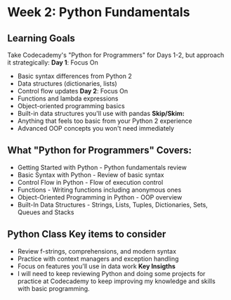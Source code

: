 # Week 2: Python Fundamentals

## Learning Goals
Take Codecademy's "Python for Programmers" for Days 1-2, but approach it strategically:
**Day 1**: Focus On
 - Basic syntax differences from Python 2
 - Data structures (dictionaries, lists)
 - Control flow updates
**Day 2**: Focus On
 - Functions and lambda expressions
 - Object-oriented programming basics
 - Built-in data structures you'll use with pandas
**Skip/Skim:**
 - Anything that feels too basic from your Python 2 experience
 - Advanced OOP concepts you won't need immediately

## What "Python for Programmers" Covers:

 - Getting Started with Python - Python fundamentals review
 - Basic Syntax with Python - Review of basic syntax
 - Control Flow in Python - Flow of execution control
 - Functions - Writing functions including anonymous ones
 - Object-Oriented Programming in Python - OOP overview
 - Built-In Data Structures - Strings, Lists, Tuples, Dictionaries, Sets, Queues and Stacks

## Python Class Key items to consider 
 - Review f-strings, comprehensions, and modern syntax
 - Practice with context managers and exception handling
 - Focus on features you'll use in data work
**Key Insigths**
- I will need to keep reviewing Python and doing some projects for practice at Codecademy to keep improving my knowledge and skills with basic programming.


